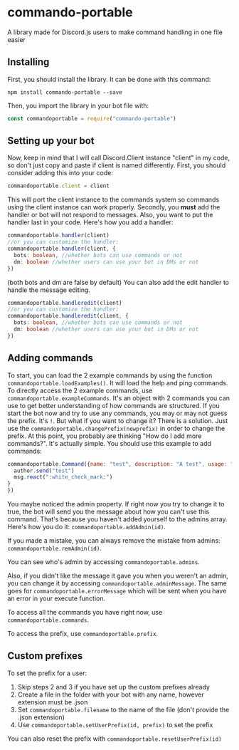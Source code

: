# commando-portable
A library made for Discord.js users to make command handling in one file easier

## Installing
First, you should install the library. It can be done with this command:
```
npm install commando-portable --save
```
Then, you import the library in your bot file with:
```javascript
const commandoportable = require("commando-portable")
```

## Setting up your bot
Now, keep in mind that I will call Discord.Client instance "client" in my code, so don't just copy and paste if client is named differently.
First, you should consider adding this into your code:
```javascript
commandoportable.client = client
```
This will port the client instance to the commands system so commands using the client instance can work properly.
Secondly, you <b>must</b> add the handler or bot will not respond to messages. Also, you want to put the handler last in your code.
Here's how you add a handler:
```typescript
commandoportable.handler(client)
//or you can customize the handler:
commandoportable.handler(client, {
  bots: boolean, //whether bots can use commands or not
  dm: boolean //whether users can use your bot in DMs or not
})
```
(both bots and dm are false by default)
You can also add the edit handler to handle the message editing.
```typescript
commandoportable.handleredit(client)
//or you can customize the handler:
commandoportable.handleredit(client, {
  bots: boolean, //whether bots can use commands or not
  dm: boolean //whether users can use your bot in DMs or not
})
```
## Adding commands
To start, you can load the 2 example commands by using the function `commandoportable.loadExamples()`. It will load the help and ping commands.
To directly access the 2 example commands, use `commandoportable.exampleCommands`. It's an object with 2 commands you can use to get better understanding of how commands are structured.
If you start the bot now and try to use any commands, you may or may not guess the prefix. It's `!`. But what if you want to change it? There is a solution. Just use the `commandoportable.changePrefix(newprefix)` in order to change the prefix.
At this point, you probably are thinking "How do I add more commands?". It's actually simple.
You should use this example to add commands:
```javascript
commandoportable.Command({name: "test", description: "A test", usage: "Test", category: "No category", admin: false, execute: async(msg, args, author, client) => {
  author.send("test")
  msg.react(":white_check_mark:")
}
})
```
You maybe noticed the admin property. If right now you try to change it to true, the bot will send you the message about how you can't use this command. That's because you haven't added yourself to the admins array. Here's how you do it: `commandoportable.addAdmin(id)`.

If you made a mistake, you can always remove the mistake from admins: `commandoportable.remAdmin(id)`.

You can see who's admin by accessing `commandoportable.admins`.

Also, if you didn't like the message it gave you when you weren't an admin, you can change it by accessing `commandoportable.adminMessage`. The same goes for `commandoportable.errorMessage` which will be sent when you have an error in your execute function.

To access all the commands you have right now, use `commandoportable.commands`.

To access the prefix, use `commandoportable.prefix`.
## Custom prefixes
To set the prefix for a user:
1) Skip steps 2 and 3 if you have set up the custom prefixes already
2) Create a file in the folder with your bot with any name, however extension must be .json
3) Set `commandoportable.filename` to the name of the file (don't provide the .json extension)
4) Use `commandoportable.setUserPrefix(id, prefix)` to set the prefix

You can also reset the prefix with `commandoportable.resetUserPrefix(id)`
